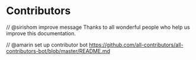 # Contributors

// @sirishom improve message
Thanks to all wonderful people who help us improve this documentation. 

// @amarin set up contributor bot https://github.com/all-contributors/all-contributors-bot/blob/master/README.md
